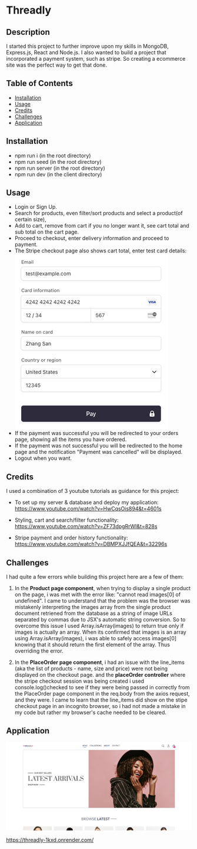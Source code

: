 # Threadly

## Description

I started this project to further improve upon my skills in MongoDB, Express.js, React and Node.js. I also wanted to build a project that incorporated a payment system, such as stripe. So creating a ecommerce site was the perfect way to get that done.

## Table of Contents

- [Installation](#installation)
- [Usage](#usage)
- [Credits](#credits)
- [Challenges](#challenges)
- [Application](#application)

## Installation

- npm run i (in the root directory)
- npm run seed (in the root directory)
- npm run server (in the root directory)
- npm run dev (in the client directory)

## Usage

- Login or Sign Up.
- Search for products, even filter/sort products and select a product(of certain size),
- Add to cart, remove from cart if you no longer want it, see cart total and sub total on the cart page.
- Proceed to checkout, enter delivery information and proceed to payment.
- The Stripe checkout page also shows cart total, enter test card details:
  ![alt text](image.png)
- If the payment was successful you will be redirected to your orders page, showing all the items you have ordered.
- If the payment was not successful you will be redirected to the home page and the notification "Payment was cancelled" will be displayed.
- Logout when you want.

## Credits

I used a combination of 3 youtube tutorials as guidance for this project:

- To set up my server & database and deploy my application: https://www.youtube.com/watch?v=HwCqsOis894&t=4601s

- Styling, cart and search/filter functionality: https://www.youtube.com/watch?v=ZF73dpgRrWI&t=828s

- Stripe payment and order history functionality: https://www.youtube.com/watch?v=DBMPXJJfQEA&t=32296s

## Challenges

I had quite a few errors while building this project here are a few of them:

1. In the **Product page component**, when trying to display a single product on the page, i was met with the error like: "cannot read images[0] of undefined". I came to understand that the problem was the browser was mistakenly interpreting the images array from the single product document retriened from the database as a string of image URLs separated by commas due to JSX's automatic string conversion. 
So to overcome this issue I used Array.isArray(images) to return true only if images is actually an array.
When its confirmed that images is an array using Array.isArray(images), i was able to safely access images[0] knowing that it should return the first element of the array. Thus overriding the error.

2. In the **PlaceOrder page component**, i had an issue with the line_items (aka the list of products - name, size and price) were not being displayed on the checkout page. and the **placeOrder controller** where the stripe checkout session was being created i used console.log()checked to see if they were being passed in correctly from the PlaceOrder page component in the req.body from the axios request, and they were. I came to learn that the line_items did show on the stipe checkout page in an incognito browser, so i had not made a mistake in my code but rather my browser's cache needed to be cleared.

## Application

![alt text](aaaaa.png)

https://threadly-1kxd.onrender.com/
